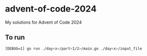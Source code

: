 # advent-of-code-2024
My solutions for Advent of Code 2024

## To run
```sh
[DEBUG=1] go run ./day<x>/part<1/2>/main.go ./day<x>/input_file
```
